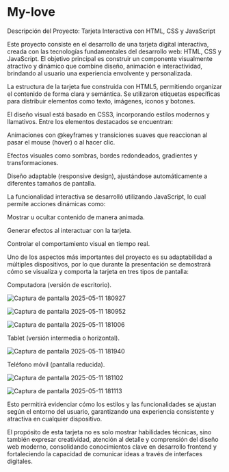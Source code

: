 # My-love
Descripción del Proyecto: Tarjeta Interactiva con HTML, CSS y JavaScript

Este proyecto consiste en el desarrollo de una tarjeta digital interactiva, creada con las tecnologías fundamentales del desarrollo web: HTML, CSS y JavaScript. El objetivo principal es construir un componente visualmente atractivo y dinámico que combine diseño, animación e interactividad, brindando al usuario una experiencia envolvente y personalizada.

La estructura de la tarjeta fue construida con HTML5, permitiendo organizar el contenido de forma clara y semántica. Se utilizaron etiquetas específicas para distribuir elementos como texto, imágenes, íconos y botones.

El diseño visual está basado en CSS3, incorporando estilos modernos y llamativos. Entre los elementos destacados se encuentran:

Animaciones con @keyframes y transiciones suaves que reaccionan al pasar el mouse (hover) o al hacer clic.

Efectos visuales como sombras, bordes redondeados, gradientes y transformaciones.

Diseño adaptable (responsive design), ajustándose automáticamente a diferentes tamaños de pantalla.

La funcionalidad interactiva se desarrolló utilizando JavaScript, lo cual permite acciones dinámicas como:

Mostrar u ocultar contenido de manera animada.

Generar efectos al interactuar con la tarjeta.

Controlar el comportamiento visual en tiempo real.

Uno de los aspectos más importantes del proyecto es su adaptabilidad a múltiples dispositivos, por lo que durante la presentación se demostrará cómo se visualiza y comporta la tarjeta en tres tipos de pantalla:

Computadora (versión de escritorio).


![Captura de pantalla 2025-05-11 180927](https://github.com/user-attachments/assets/1010922a-719c-4716-9fb7-3585258b8c5b)

![Captura de pantalla 2025-05-11 180952](https://github.com/user-attachments/assets/0b3c176d-762e-49af-98de-0b867a53064e)

![Captura de pantalla 2025-05-11 181006](https://github.com/user-attachments/assets/20bf47d2-0747-492f-91a5-d4064a7f9148)



Tablet (versión intermedia o horizontal).


![Captura de pantalla 2025-05-11 181940](https://github.com/user-attachments/assets/fa40ad54-375b-40e1-a000-a1183488d890)



Teléfono móvil (pantalla reducida).

![Captura de pantalla 2025-05-11 181102](https://github.com/user-attachments/assets/d2bc137a-119a-40c4-93f1-37091be4f5a2)

![Captura de pantalla 2025-05-11 181113](https://github.com/user-attachments/assets/c837ddf0-06d2-4a63-ba7d-5582a75ac720)



Esto permitirá evidenciar cómo los estilos y las funcionalidades se ajustan según el entorno del usuario, garantizando una experiencia consistente y atractiva en cualquier dispositivo.

El propósito de esta tarjeta no es solo mostrar habilidades técnicas, sino también expresar creatividad, atención al detalle y comprensión del diseño web moderno, consolidando conocimientos clave en desarrollo frontend y fortaleciendo la capacidad de comunicar ideas a través de interfaces digitales.
